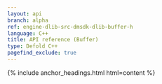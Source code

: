 ```yaml
---
layout: api
branch: alpha
ref: engine-dlib-src-dmsdk-dlib-buffer-h
language: C++
title: API reference (Buffer)
type: Defold C++
pagefind_exclude: true
---
```

{% include anchor_headings.html html=content %}